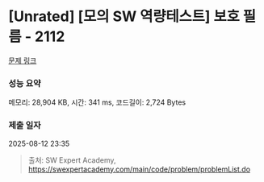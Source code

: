 # [Unrated] [모의 SW 역량테스트] 보호 필름 - 2112 

[문제 링크](https://swexpertacademy.com/main/code/problem/problemDetail.do?contestProbId=AV5V1SYKAaUDFAWu) 

### 성능 요약

메모리: 28,904 KB, 시간: 341 ms, 코드길이: 2,724 Bytes

### 제출 일자

2025-08-12 23:35



> 출처: SW Expert Academy, https://swexpertacademy.com/main/code/problem/problemList.do